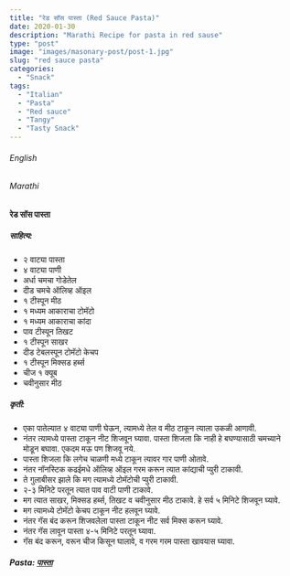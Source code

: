 ```yaml
---
title: "रेड सॉस पास्ता (Red Sauce Pasta)"
date: 2020-01-30
description: "Marathi Recipe for pasta in red sause"
type: "post"
image: "images/masonary-post/post-1.jpg"
slug: "red sauce pasta"
categories: 
  - "Snack"
tags:
  - "Italian"
  - "Pasta"
  - "Red sauce"
  - "Tangy"
  - "Tasty Snack"
---
```


###### English






###### Marathi


#### रेड सॉस पास्ता


##### साहित्य:


- २ वाट्या पास्ता 
- ४ वाट्या पाणी 
- अर्धा चमचा गोडेतेल 
- दीड चमचे ऑलिव्ह ऑइल 
- १ टीस्पून मीठ 
- १ मध्यम आकाराचा टोमॅटो
- १ मध्यम आकाराचा कांदा 
- पाव टीस्पून तिखट 
- १ टीस्पून साखर 
- दीड टेबलस्पून टोमॅटो केचप 
- १ टीस्पून मिक्सड हर्ब्स 
- चीज १ क्यूब 
- चवीनुसार मीठ




##### कृती:


- एका पातेल्यात ४ वाट्या पाणी घेऊन, त्यामध्ये तेल व मीठ टाकून त्याला उकळी आणावी. 
- नंतर त्यामध्ये पास्ता टाकून नीट शिजवून घ्यावा. पास्ता शिजला कि नाही हे बघण्यासाठी चमच्याने मोडून बघावा. एकदम मऊ पण शिजवू नये. 
- पास्ता शिजला कि लगेच चाळणी मध्ये टाकून त्यावर गार पाणी ओतावे. 
- नंतर नॉनस्टिक कढईमधे ऑलिव्ह ऑइल गरम करून त्यात कांद्याची प्युरी टाकावी. 
- ते गुलाबीसर झाले कि मग त्यामध्ये टोमॅटोची प्युरी टाकावी. 
- २-३ मिनिटे परतून त्यात पाव वाटी पाणी टाकावे. 
- मग त्यात साखर, मिक्सड हर्ब्स, तिखट व चवीनुसार मीठ टाकावे. हे सर्व ५ मिनिटे शिजवून घ्यावे. 
- मग त्यामध्ये टोमॅटो केचप टाकून नीट हलवून घ्यावे. 
- नंतर गॅस बंद करून शिजवलेला पास्ता टाकून नीट सर्व मिक्स करून घ्यावे. 
- नंतर गॅस लावून पास्ता ४-५ मिनिटे परतून घ्यावा.
- गॅस बंद करून, वरून चीज किसून घालावे, व गरम गरम पास्ता खावयास घ्यावा. 



##### Pasta:  [पास्ता](/Pasta) 
